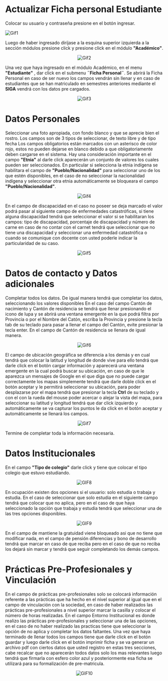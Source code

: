 # **Actualizar Ficha personal Estudiante**



 Colocar su usuario y contraseña presione en el botón ingresar.

![Gif1](FP_Inicio.gif)

 Luego de haber ingresado diríjase a la esquina superior izquierda a la sección módulos presione click y presione click en el módulo **"Académico"**.
<center>

![Gif2](FP_2.gif)
</center>

 Una vez que haya ingresado en el módulo Académico, en el menu **"Estudiante"** , dar click en el submenu **¨Ficha Personal¨**. Se abrirá la Ficha Personal en caso de ser nuevo los campos vendrán sin llenar y en caso de estudiantes que se han matriculado en semestres anteriores mediante el **SIGA** vendrá con los datos pre cargados.
<center>

![Gif3](FP_3.gif)
</center>

# **Datos Personales**
 Seleccionar una foto apropiada, con fondo blanco y que se aprecie bien el rostro.
 Los campos  son de 3 tipos de seleccionar, de texto libre y de tipo fecha
 Los campos obligatorios están marcados con un asterisco de color rojo, estos no pueden dejarse en blanco debido a que obligatoriamente deben cargarse en el sistema.
 Hay una consideración importante en el campo **"Etnia"** al darle click aparecerán un conjunto de valores los cuales pueden ser seleccionados. En particular si selecciona la etnia indígena se habilitara el campo de **"Pueblo/Nacionalidad"** para seleccionar uno de los que estén disponibles, en el caso de no seleccionar la nacionalidad indígena y seleccionar otra etnia automáticamente se bloqueara el campo **"Pueblo/Nacionalidad"**.
<center>

![Gif4](FP_4.gif)
</center>

 En el campo de discapacidad en el caso no poseer se deja marcado el valor podrá pasar al siguiente campo de enfermedades catastróficas, si tiene alguna discapacidad tendrá que seleccionar el valor si se habilitaran los campos: tipo de discapacidad, porcentaje de discapacidad y número de carne en caso de no contar con el carnet tendrá que seleccionar que no tiene una discapacidad y seleccionar una enfermedad catastrófica o cuando se comunique con docente con usted poderle indicar la particularidad de su caso.
<center>

![Gif5](FP_5.gif)
</center>

# **Datos de contacto y Datos adicionales**
 Completar todos los datos.
 De igual manera tendrá que completar los datos, seleccionando los valores disponibles
 En el caso del campo Cantón de nacimiento y Cantón de residencia se tendrá que llenar presionando el icono de lupa y se abrirá una ventana emergente en la que podrá filtra por Provincia o por el Nombre del Catón, escriba la Provincia y presione la tecla tab de su teclado para pasar a llenar el campo del Cantón, evite presionar la tecla enter. En el campo de Cantón de residencia se llenara de igual manera.
<center>

![Gif6](FP_6.gif)
</center>

 El campo de ubicación geográfica se diferencia a los demás y en cual tendrá que colocar la latitud y longitud de donde vive para ello tendrá que darle click en el botón cargar información y aparecerá una ventana emergente en la cual podrá buscar su ubicación, en caso de que le aparezca un mensajes de Google en el que diga que no puede cargar correctamente los mapas simplemente tendrá que darle doble click en el botón aceptar y le permitirá seleccionar su ubicación, para poder desplazarse por el mapa tendrá que presionar la tecla **Ctrl** de su teclado y con el con la rueda del mouse poder acercar o alejar la vista del mapa, para seleccionar su latitud y longitud tendrá que dar click izquierdo y automáticamente se va capturar los puntos le da click en el botón aceptar y automáticamente se llenará los campos.
<center>

![Gif7](FP_7.gif)
</center>

 Termine de completar toda la información necesaria.
# **Datos Institucionales**
 En el campo **"Tipo de colegio"** darle click y tiene que colocar el tipo colegio que estuvo estudiando.
<center>

![GIF8](FP_8.gif)
</center>

 En ocupación existen dos opciones si el usuario: solo estudia o trabaja y estudia. En el caso de seleccionar que solo estudia en el siguiente campo tendrá que colocar que no aplica, pero en el caso de que haya seleccionado la opción que trabaja y estudia tendrá que seleccionar una de las tres opciones disponibles.
<center>

![GIF9](FP_9.gif)
</center>

 En el campo de mantiene la gratuidad viene bloqueado asi que no tiene que modificar nada, en el campo de pensión diferencias y bono de desarrollo tendrá que marcar en caso de que reciba pero en el caso de que no reciba los dejará sin marcar y tendrá que seguir completando los demás campos.
# **Prácticas Pre-Profesionales y Vinculación**
 En el campo de prácticas pre-profesionales solo se colocará información referente a las prácticas que ha hecho en el nivel superior al igual que en el campo de vinculación con la sociedad, en caso de haber realizados las prácticas pre-profesionales a nivel superior marcar la casilla y colocar el número de horas realizadas.
 En el campo Entorno Institucional es donde realizo las prácticas pre-profesionales y seleccionar una de las opciones, en el caso de no haber realizado las practicas tiene que seleccionar la opción de no aplica y completar los datos faltantes.
 Una vez que haya terminado de llenar todos los campos tiene que darle click en el botón guardar y luego darle click en el botón imprimir ficha y se va generar un archivo pdf con ciertos datos que usted registro en estas tres secciones, cabe recalcar que no aparecerán todos datos solo los mas relevantes luego tendrá que firmarla con esfero color azul y posteriormente esa ficha se utilizará para su formalización de pre-matricula.
<center>

![GIF10](FP_10.gif)
</center>
